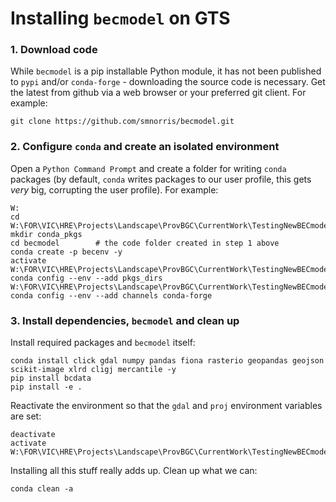 # Installing `becmodel` on GTS

### 1. Download code

While `becmodel` is a pip installable Python module, it has not been published to `pypi` and/or `conda-forge` - downloading the source code is necessary.
Get the latest from github via a web browser or your preferred git client. For example:

    git clone https://github.com/smnorris/becmodel.git

### 2. Configure `conda` and create an isolated environment

Open a `Python Command Prompt` and create a folder for writing `conda` packages (by default, `conda` writes packages to our user profile, this gets *very* big, corrupting the user profile). For example:

    W:
    cd W:\FOR\VIC\HRE\Projects\Landscape\ProvBGC\CurrentWork\TestingNewBECmodel2019
    mkdir conda_pkgs
    cd becmodel        # the code folder created in step 1 above
    conda create -p becenv -y
    activate W:\FOR\VIC\HRE\Projects\Landscape\ProvBGC\CurrentWork\TestingNewBECmodel2019\becmodel\becenv
    conda config --env --add pkgs_dirs W:\FOR\VIC\HRE\Projects\Landscape\ProvBGC\CurrentWork\TestingNewBECmodel2019\conda_pkgs
    conda config --env --add channels conda-forge

### 3. Install dependencies, `becmodel` and clean up

Install required packages and `becmodel` itself:

    conda install click gdal numpy pandas fiona rasterio geopandas geojson scikit-image xlrd cligj mercantile -y
    pip install bcdata
    pip install -e .

Reactivate the environment so that the `gdal` and `proj` environment variables are set:

    deactivate
    activate W:\FOR\VIC\HRE\Projects\Landscape\ProvBGC\CurrentWork\TestingNewBECmodel2019\becmodel\becenv

Installing all this stuff really adds up. Clean up what we can:

    conda clean -a
